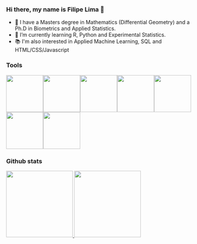 ### Hi there, my name is Filipe Lima 👋


- 🔭 I have a Masters degree in Mathematics (Differential Geometry) and a Ph.D in Biometrics and Applied Statistics.
- 🌱 I’m currently learning R, Python and Experimental Statistics.
- 📚 I'm also interested in Applied Machine Learning, SQL and HTML/CSS/Javascript


### Tools

<img src="https://cdn.jsdelivr.net/gh/devicons/devicon/icons/arduino/arduino-original-wordmark.svg" width="100" height="100" /><img src="https://cdn.jsdelivr.net/gh/devicons/devicon/icons/github/github-original.svg" width="100" height="100" /><img src="https://cdn.jsdelivr.net/gh/devicons/devicon/icons/moodle/moodle-plain.svg" width="100" height="100" /><img src="https://cdn.jsdelivr.net/gh/devicons/devicon/icons/python/python-original.svg" width="100" height="100" /><img src="https://cdn.jsdelivr.net/gh/devicons/devicon/icons/r/r-original.svg" width="100" height="100" /><img src="https://cdn.jsdelivr.net/gh/devicons/devicon/icons/pandas/pandas-original-wordmark.svg" width="100" height="100" /><img src="https://cdn.jsdelivr.net/gh/devicons/devicon/icons/rstudio/rstudio-original.svg" width="100" height="100" />


### Github stats

<div>
<a href="https://github.com/seu-usuário-aqui">
<img height="180em" src="https://github-readme-stats.vercel.app/api/top-langs/?username=FilipeLima&layout=compact&langs_count=7&theme=dracula"/>
<img height="180em" src="https://github-readme-stats.vercel.app/api?username=FilipeLima&show_icons=true&theme=dracula&include_all_commits=true&count_private=true"/>
</div>


<!--
**FilipeLima/FilipeLima** is a ✨ _special_ ✨ repository because its `README.md` (this file) appears on your GitHub profile.

Here are some ideas to get you started:

- 🔭 I’m currently working on ...
- 🌱 I’m currently learning ...
- 👯 I’m looking to collaborate on ...
- 🤔 I’m looking for help with ...
- 💬 Ask me about ...
- 📫 How to reach me: ...
- 😄 Pronouns: ...
- ⚡ Fun fact: ...
-->

